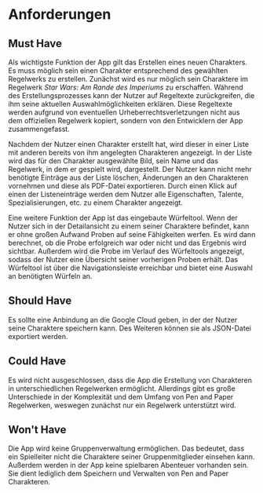 # Anforderungen

## Must Have
Als wichtigste Funktion der App gilt das Erstellen eines neuen Charakters. Es muss möglich sein einen Charakter entsprechend des gewählten Regelwerks zu erstellen. Zunächst wird es nur möglich sein Charaktere im Regelwerk *Star Wars: Am Rande des Imperiums* zu erschaffen. Während des Erstellungsprozesses kann der Nutzer auf Regeltexte zurückgreifen, die ihm seine aktuellen Auswahlmöglichkeiten erklären. Diese Regeltexte werden aufgrund von eventuellen Urheberrechtsverletzungen nicht aus dem offiziellen Regelwerk kopiert, sondern von den Entwicklern der App zusammengefasst.

Nachdem der Nutzer einen Charakter erstellt hat, wird dieser in einer Liste mit anderen bereits von ihm angelegten Charakteren angezeigt. In der Liste wird das für den Charakter ausgewählte Bild, sein Name und das Regelwerk, in dem er gespielt wird, dargestellt. Der Nutzer kann nicht mehr benötigte Einträge aus der Liste löschen, Änderungen an den Charakteren vornehmen und diese als PDF-Datei exportieren. Durch einen Klick auf einen der Listeneinträge werden dem Nutzer alle Eigenschaften, Talente, Spezialisierungen, etc. zu einem Charakter angezeigt.

Eine weitere Funktion der App ist das eingebaute Würfeltool. Wenn der Nutzer sich in der Detailansicht zu einem seiner Charaktere befindet, kann er ohne großen Aufwand Proben auf seine Fähigkeiten werfen. Es wird dann berechnet, ob die Probe erfolgreich war oder nicht und das Ergebnis wird sichtbar. Außerdem wird die Probe im Verlauf des Würfeltools angezeigt, sodass der Nutzer eine Übersicht seiner vorherigen Proben erhält. Das Würfeltool ist über die Navigationsleiste erreichbar und bietet eine Auswahl an benötigten Würfeln an.

## Should Have
Es sollte eine Anbindung an die Google Cloud geben, in der der Nutzer seine Charaktere speichern kann. Des Weiteren können sie als JSON-Datei exportiert werden.

## Could Have
Es wird nicht ausgeschlossen, dass die App die Erstellung von Charakteren in unterschiedlichen Regelwerken ermöglicht. Allerdings gibt es große Unterschiede in der Komplexität und dem Umfang von Pen and Paper Regelwerken, weswegen zunächst nur ein Regelwerk unterstützt wird.

## Won't Have
Die App wird keine Gruppenverwaltung ermöglichen. Das bedeutet, dass ein Spielleiter nicht die Charaktere seiner Gruppenmitglieder einsehen kann. Außerdem werden in der App keine spielbaren Abenteuer vorhanden sein. Sie dient lediglich dem Speichern und Verwalten von Pen and Paper Charakteren.
